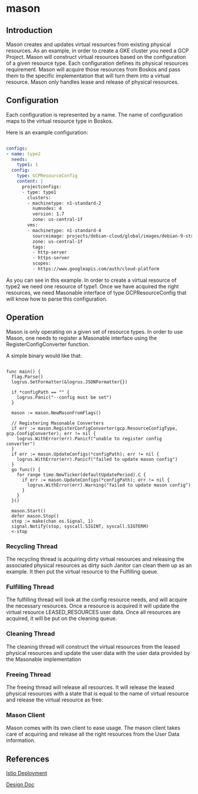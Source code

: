 # mason


## Introduction

Mason creates and updates virtual resources from existing physical resources. As an example, in order to create
a GKE cluster you need a GCP Project. Mason will construct virtual resources based on the configuration of a
given resource type. Each configuration defines its physical resources requirement. Mason will acquire those
resources from Boskos and pass them to the specific implementation that will turn them into a virtual resource.
Mason only handles lease and release of physical resources.

## Configuration

Each configuration is represented by a name. The name of configuration maps to the virtual resource type in Boskos.

Here is an example configuration:

```yaml

configs:
- name: type2
  needs:
    type1: 1
  config:
    type: GCPResourceConfig
    content: |
      projectconfigs:
      - type: type1
        clusters:
        - machinetype: n1-standard-2
          numnodes: 4
          version: 1.7
          zone: us-central-1f
        vms:
        - machinetype: n1-standard-4
          sourceimage: projects/debian-cloud/global/images/debian-9-stretch-v20180105
          zone: us-central-1f
          tags:
          - http-server
          - https-server
          scopes:
          - https://www.googleapis.com/auth/cloud-platform

```

As you can see in this example. In order to create a virtual resource of type2 we need one resource
of type1. Once we have acquired the right resources, we need Masonable interface of type GCPResourceConfig
that will know how to parse this configuration.

## Operation

Mason is only operating on a given set of resource types.
In order to use Mason, one needs to register a Masonable interface using the RegisterConfigConverter function.

A simple binary would like that:

```golang

func main() {
  flag.Parse()
  logrus.SetFormatter(&logrus.JSONFormatter{})

  if *configPath == "" {
    logrus.Panic("--config must be set")
  }

  mason := mason.NewMasonFromFlags()

  // Registering Masonable Converters
  if err := mason.RegisterConfigConverter(gcp.ResourceConfigType, gcp.ConfigConverter); err != nil {
    logrus.WithError(err).Panicf("unable to register config converter")
  }
  if err := mason.UpdateConfigs(*configPath); err != nil {
    logrus.WithError(err).Panicf("failed to update mason config")
  }
  go func() {
    for range time.NewTicker(defaultUpdatePeriod).C {
      if err := mason.UpdateConfigs(*configPath); err != nil {
        logrus.WithError(err).Warning("failed to update mason config")
      }
    }
  }()

  mason.Start()
  defer mason.Stop()
  stop := make(chan os.Signal, 1)
  signal.Notify(stop, syscall.SIGINT, syscall.SIGTERM)
  <-stop
```

### Recycling Thread

The recycling thread is acquiring dirty virtual resources and releasing the associated physical resources as
dirty such Janitor can clean them up as an example. It then put the virtual resource to the Fulfilling queue.

### Fulfilling Thread

The fulfilling thread will look at the config resource needs, and will acquire the necessary resources.
Once a resource is acquired it will update the virtual resource LEASED_RESOURCES user data. Once all resources
are acquired, it will be put on the cleaning queue.

### Cleaning Thread

The cleaning thread will construct the virtual resources from the leased physical resources and update the user
data with the user data provided by the Masonable implementation

### Freeing Thread

The freeing thread will release all resources. It will release the leased physical resources with a state that is
equal to the name of virtual resource and release the virtual resource as free.

### Mason Client
Mason comes with its own client to ease usage. The mason client takes care of
acquiring and release all the right resources from the User Data information.

## References

[Istio Deployment](https://github.com/istio/test-infra/tree/master/boskos)

[Design Doc](https://goo.gl/vHNfww)

